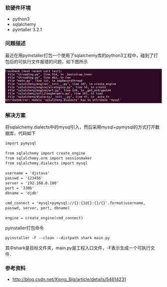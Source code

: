 ### 软硬件环境

* python3
* sqlalchemy
* pyintaller 3.2.1

### 问题描述

最近在用pyinstaller打包一个使用了sqlalchemy库的python3工程中，碰到了打包后的可执行文件报错的问题，如下图所示

![pyinstaller_sqlalchemy_error](https://raw.githubusercontent.com/djstava/PostsCollection/master/images/python/pyinstall_sqlalchemy_01.png)

### 解决方案

将sqlalchemy.dialects中的mysql引入，然后采用mysql+pymysql的方式打开数据库，代码如下

```
import pymysql

from sqlalchemy import create_engine
from sqlalchemy.orm import sessionmaker
from sqlalchemy.dialects import mysql

username = 'djstava'
passwd = '123456'
server = '192.168.0.100'
port = '3306'
dbname = 'djdb'

cmd_connect = 'mysql+pymysql://{}:{}@{}:{}/{}'.format(username, passwd, server, port, dbname)

engine = create_engine(cmd_connect)
```

pyinstaller打包命令

```
pyinstaller -F --clean --distpath shark main.py
```

其中shark是目标文件夹，main.py是工程入口文件，-F表示生成一个可执行文件．

### 参考资料

* <http://blog.csdn.net/Xiong_Big/article/details/54614231>

